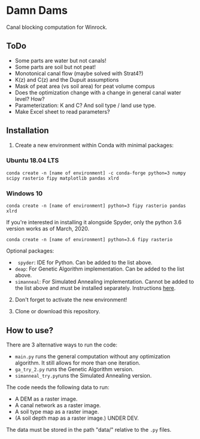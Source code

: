 # Damn Dams
Canal blocking computation for Winrock.

## ToDo
 
  - Some parts are water but not canals!
  - Some parts are soil but not peat!
  - Monotonical canal flow (maybe solved with Strat4?)
  - K(z) and C(z) and the Dupuit assumptions
  - Mask of peat area (vs soil area) for peat volume compus
  - Does the optimization change with a change in general canal water level? How?
  - Parameterization: K and C? And soil type / land use type.
  - Make Excel sheet to read parameters?

## Installation
1. Create a new environment within Conda with minimal packages:
### Ubuntu 18.04 LTS
```
conda create -n [name of environment] -c conda-forge python=3 numpy scipy rasterio fipy matplotlib pandas xlrd
```
### Windows 10
```
conda create -n [name of environment] python=3 fipy rasterio pandas xlrd
```

If you're interested in installing it alongside Spyder, only the python 3.6 version works as of March, 2020.
```
conda create -n [name of environment] python=3.6 fipy rasterio
```

Optional packages:
  - ``` spyder```: IDE for Python. Can be added to the list above.
  - ``` deap ```: For Genetic Algorithm implementation. Can be added to the list above.
  - ``` simanneal ```: For Simulated Annealing implementation. Cannot be added to the list above and must be installed separately. Instructions [here](https://github.com/perrygeo/simanneal).

2. Don't forget to activate the new environment!

3. Clone or download this repository.

## How to use?
There are 3 alternative ways to run the code:
  - ```main.py``` runs the general computation without any optimization algorithm. It still allows for more than one iteration.
  - ```ga_try_2.py``` runs the Genetic Algorithm version.
  - ```simanneal_try.py```runs the Simulated Annealing version.

The code needs the following data to run:
  - A DEM as a raster image.
  - A canal network as a raster image.
  - A soil type map as a raster image.
  - (A soil depth map as a raster image.) UNDER DEV.

The data must be stored in the path "data/" relative to the ```.py``` files.

